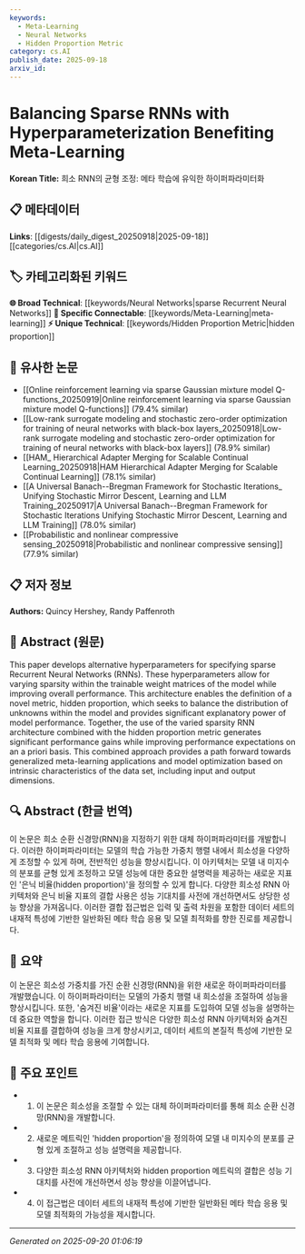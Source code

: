 ```yaml
---
keywords:
  - Meta-Learning
  - Neural Networks
  - Hidden Proportion Metric
category: cs.AI
publish_date: 2025-09-18
arxiv_id:
---
```


<!-- KEYWORD_LINKING_METADATA:
{
  "processed_timestamp": "2025-09-22 22:37:50.877577",
  "vocabulary_version": "1.0",
  "selected_keywords": [
    "Meta-Learning",
    "Neural Networks",
    "Hidden Proportion Metric"
  ],
  "rejected_keywords": [
    "Optimization"
  ],
  "similarity_scores": {
    "Meta-Learning": 0.8,
    "Neural Networks": 0.78,
    "Hidden Proportion Metric": 0.7
  },
  "extraction_method": "AI_prompt_based",
  "budget_applied": true
}
-->

# Balancing Sparse RNNs with Hyperparameterization Benefiting Meta-Learning

**Korean Title:** 희소 RNN의 균형 조정: 메타 학습에 유익한 하이퍼파라미터화

## 📋 메타데이터

**Links**: [[digests/daily_digest_20250918|2025-09-18]]     [[categories/cs.AI|cs.AI]]

## 🏷️ 카테고리화된 키워드
**🌐 Broad Technical**: [[keywords/Neural Networks|sparse Recurrent Neural Networks]]
**🔗 Specific Connectable**: [[keywords/Meta-Learning|meta-learning]]
**⚡ Unique Technical**: [[keywords/Hidden Proportion Metric|hidden proportion]]

## 🔗 유사한 논문
- [[Online reinforcement learning via sparse Gaussian mixture model Q-functions_20250919|Online reinforcement learning via sparse Gaussian mixture model Q-functions]] (79.4% similar)
- [[Low-rank surrogate modeling and stochastic zero-order optimization for training of neural networks with black-box layers_20250918|Low-rank surrogate modeling and stochastic zero-order optimization for training of neural networks with black-box layers]] (78.9% similar)
- [[HAM_ Hierarchical Adapter Merging for Scalable Continual Learning_20250918|HAM Hierarchical Adapter Merging for Scalable Continual Learning]] (78.1% similar)
- [[A Universal Banach--Bregman Framework for Stochastic Iterations_ Unifying Stochastic Mirror Descent, Learning and LLM Training_20250917|A Universal Banach--Bregman Framework for Stochastic Iterations Unifying Stochastic Mirror Descent, Learning and LLM Training]] (78.0% similar)
- [[Probabilistic and nonlinear compressive sensing_20250918|Probabilistic and nonlinear compressive sensing]] (77.9% similar)

## 📋 저자 정보

**Authors:** Quincy Hershey, Randy Paffenroth

## 📄 Abstract (원문)

This paper develops alternative hyperparameters for specifying sparse
Recurrent Neural Networks (RNNs). These hyperparameters allow for varying
sparsity within the trainable weight matrices of the model while improving
overall performance. This architecture enables the definition of a novel
metric, hidden proportion, which seeks to balance the distribution of unknowns
within the model and provides significant explanatory power of model
performance. Together, the use of the varied sparsity RNN architecture combined
with the hidden proportion metric generates significant performance gains while
improving performance expectations on an a priori basis. This combined approach
provides a path forward towards generalized meta-learning applications and
model optimization based on intrinsic characteristics of the data set,
including input and output dimensions.

## 🔍 Abstract (한글 번역)

이 논문은 희소 순환 신경망(RNN)을 지정하기 위한 대체 하이퍼파라미터를 개발합니다. 이러한 하이퍼파라미터는 모델의 학습 가능한 가중치 행렬 내에서 희소성을 다양하게 조정할 수 있게 하며, 전반적인 성능을 향상시킵니다. 이 아키텍처는 모델 내 미지수의 분포를 균형 있게 조정하고 모델 성능에 대한 중요한 설명력을 제공하는 새로운 지표인 '은닉 비율(hidden proportion)'을 정의할 수 있게 합니다. 다양한 희소성 RNN 아키텍처와 은닉 비율 지표의 결합 사용은 성능 기대치를 사전에 개선하면서도 상당한 성능 향상을 가져옵니다. 이러한 결합 접근법은 입력 및 출력 차원을 포함한 데이터 세트의 내재적 특성에 기반한 일반화된 메타 학습 응용 및 모델 최적화를 향한 진로를 제공합니다.

## 📝 요약

이 논문은 희소성 가중치를 가진 순환 신경망(RNN)을 위한 새로운 하이퍼파라미터를 개발했습니다. 이 하이퍼파라미터는 모델의 가중치 행렬 내 희소성을 조절하여 성능을 향상시킵니다. 또한, '숨겨진 비율'이라는 새로운 지표를 도입하여 모델 성능을 설명하는 데 중요한 역할을 합니다. 이러한 접근 방식은 다양한 희소성 RNN 아키텍처와 숨겨진 비율 지표를 결합하여 성능을 크게 향상시키고, 데이터 세트의 본질적 특성에 기반한 모델 최적화 및 메타 학습 응용에 기여합니다.

## 🎯 주요 포인트

- 1. 이 논문은 희소성을 조절할 수 있는 대체 하이퍼파라미터를 통해 희소 순환 신경망(RNN)을 개발합니다.

- 2. 새로운 메트릭인 'hidden proportion'을 정의하여 모델 내 미지수의 분포를 균형 있게 조절하고 성능 설명력을 제공합니다.

- 3. 다양한 희소성 RNN 아키텍처와 hidden proportion 메트릭의 결합은 성능 기대치를 사전에 개선하면서 성능 향상을 이끌어냅니다.

- 4. 이 접근법은 데이터 세트의 내재적 특성에 기반한 일반화된 메타 학습 응용 및 모델 최적화의 가능성을 제시합니다.

---

*Generated on 2025-09-20 01:06:19*
